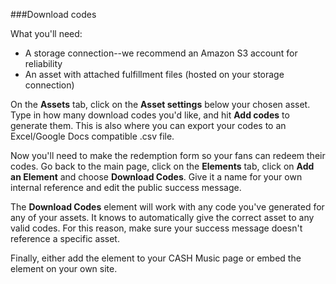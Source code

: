 ###Download codes

What you'll need:  

- A storage connection--we recommend an Amazon S3 account for reliability
- An asset with attached fulfillment files (hosted on your storage connection)

On the **Assets** tab, click on the **Asset settings** below your chosen asset. Type in how many download codes you'd like, and hit **Add codes** to generate them. This is also where you can export your codes to an Excel/Google Docs compatible .csv file.

Now you'll need to make the redemption form so your fans can redeem their codes. Go back to the main page, click on the **Elements** tab, click on **Add an Element** and choose **Download Codes**. Give it a name for your own internal reference and edit the public success message.

The **Download Codes** element will work with any code you've generated for any of your assets. It knows to automatically give the correct asset to any valid codes. For this reason, make sure your success message doesn't reference a specific asset.

Finally, either add the element to your CASH Music page or embed the element on your own site.
